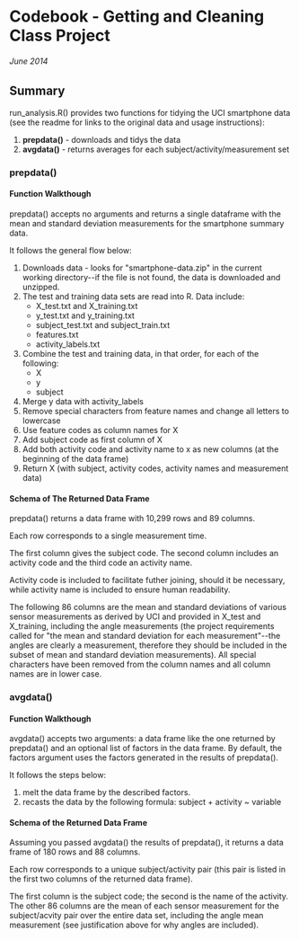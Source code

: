# Codebook - Getting and Cleaning Class Project
###### June 2014

## Summary

run_analysis.R() provides two functions for tidying the UCI smartphone data (see the readme for links to the original data and usage instructions):

1. **prepdata()** - downloads and tidys the data
2. **avgdata()** - returns averages for each subject/activity/measurement set

### prepdata()

#### Function Walkthough

prepdata() accepts no arguments and returns a single dataframe with the mean and standard deviation measurements for the smartphone summary data.

It follows the general flow below:

1. Downloads data - looks for "smartphone-data.zip" in the current working directory--if the file is not found, the data is downloaded and unzipped.
2. The test and training data sets are read into R. Data include:
    -	X_test.txt and X_training.txt
    -	y_test.txt and y_training.txt
    -	subject_test.txt and subject_train.txt
    -  features.txt
    -  activity_labels.txt
3. Combine the test and training data, in that order, for each of the following:
    -	X
    -	y
    -	subject
4. Merge y data with activity_labels 
5. Remove special characters from feature names and change all letters to lowercase
6. Use feature codes as column names for X
7. Add subject code as first column of X
8. Add both activity code and activity name to x as new columns (at the beginning of the data frame)
9. Return X (with subject, activity codes, activity names and measurement data)
 
#### Schema of The Returned Data Frame

prepdata() returns a data frame with 10,299 rows and 89 columns. 

Each row corresponds to a single measurement time. 

The first column gives the subject code. The second column includes an activity code and the third code an activity name.

Activity code is included to facilitate futher joining, should it be necessary, while activity name is included to ensure human readability. 

The following 86 columns are the mean and standard deviations of various sensor measurements as derived by UCI and provided in X_test and X_training, including the angle measurements (the project requirements called for "the mean and standard deviation for each measurement"--the angles are clearly a measurement, therefore they should be included in the subset of mean and standard deviation measurements). All special characters have been removed from the column names and all column names are in lower case.

### avgdata()

#### Function Walkthough

avgdata() accepts two arguments: a data frame like the one returned by prepdata() and an optional list of factors in the data frame. By default, the factors argument uses the factors generated in the results of prepdata().

It follows the steps below:

1. melt the data frame by the described factors.
2. recasts the data by the following formula: subject + activity ~ variable

#### Schema of the Returned Data Frame

Assuming you passed avgdata() the results of prepdata(), it returns a data frame of 180 rows and 88 columns.

Each row corresponds to a unique subject/activity pair (this pair is listed in the first two columns of the returned data frame).

The first column is the subject code; the second is the name of the activity. The other 86 columns are the mean of each sensor measurement for the subject/acvity pair over the entire data set, including the angle mean measurement (see justification above for why angles are included). 
